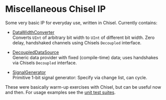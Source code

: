 # Miscellaneous Chisel IP

Some very basic IP for everyday use, written in Chisel. Currently contains:

  * [DataWidthConverter][1]  
    Converts `UInt` of arbitrary bit width to `UInt` of different bit width.
    Zero delay, handshaked channels using Chisels `Decoupled` interface.

  * [DecoupledDataSource][2]  
    Generic data provider with fixed (compile-time) data; uses handshakes via
    Chisels `Decoupled` interface.

  * [SignalGenerator][3]  
    Primitive 1-bit signal generator: Specify via change list, can cycle.

These were basically warm-up exercises with Chisel, but can be useful now and
then. For usage examples see the [unit test suites][4].

[1]: src/main/scala/DataWidthConverter.scala
[2]: src/main/scala/DecoupledDataSource.scala
[3]: src/main/scala/SignalGenerator.scala
[4]: src/test/scala/